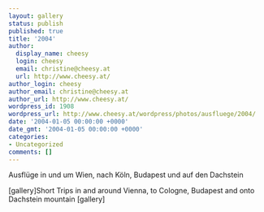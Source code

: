 ```yaml
---
layout: gallery
status: publish
published: true
title: '2004'
author:
  display_name: cheesy
  login: cheesy
  email: christine@cheesy.at
  url: http://www.cheesy.at/
author_login: cheesy
author_email: christine@cheesy.at
author_url: http://www.cheesy.at/
wordpress_id: 1908
wordpress_url: http://www.cheesy.at/wordpress/photos/ausfluege/2004/
date: '2004-01-05 00:00:00 +0000'
date_gmt: '2004-01-05 00:00:00 +0000'
categories:
- Uncategorized
comments: []
---
```

<!--:de-->Ausflüge in und um Wien, nach Köln, Budapest und auf den Dachstein
[gallery]<!--:--><!--:en-->Short Trips in and around Vienna, to Cologne, Budapest and onto Dachstein mountain
[gallery]<!--:-->
